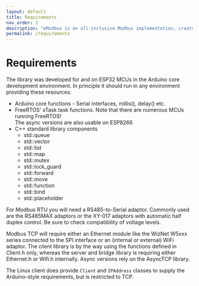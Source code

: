 ```yaml
---
layout: default
title: Requirements
nav_order: 2
description: "eModbus is an all-inclusive Modbus implementation, created for ESP32 and Arduino"
permalink: /requirements
---
```


# Requirements

The library was developed for and on ESP32 MCUs in the Arduino core development environment. In principle it should run in any environment providing these resources:

- Arduino core functions - Serial interfaces, millis(), delay() etc.
- FreeRTOS' xTask task functions. Note that there are numerous MCUs running FreeRTOS!  
The async versions are also usable on ESP8266
- C++ standard library components
    - std::queue
    - std::vector
    - std::list
    - std::map
    - std::mutex
    - std::lock_guard
    - std::forward
    - std::move
    - std::function
    - std::bind
    - std::placeholder

For Modbus RTU you will need a RS485-to-Serial adaptor. Commonly used are the RS485MAX adaptors or the XY-017 adaptors with automatic half duplex control. Be sure to check compatibility of voltage levels.

Modbus TCP will require either an Ethernet module like the WizNet W5xxx series connected to the SPI interface or an (internal or external) WiFi adaptor. The client library is by the way using the functions defined in Client.h only, whereas the server and bridge library is requiring either Ethernet.h or Wifi.h internally. Async versions rely on the AsyncTCP library.

The Linux client does provide ``Client`` and ``IPAddress`` classes to supply the Arduino-style requirements, but is restricted to TCP.
